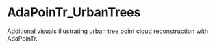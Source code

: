 # AdaPoinTr_UrbanTrees
Additional visuals illustrating urban tree point cloud reconstruction with AdaPoinTr.
